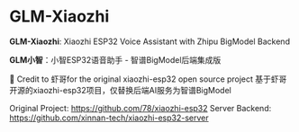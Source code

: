 # GLM-Xiaozhi

**GLM-Xiaozhi**: Xiaozhi ESP32 Voice Assistant with Zhipu BigModel Backend

**GLM小智**：小智ESP32语音助手 - 智谱BigModel后端集成版

🙏 Credit to 虾哥for the original xiaozhi-esp32 open source project
基于虾哥开源的xiaozhi-esp32项目，仅替换后端AI服务为智谱BigModel

Original Project: https://github.com/78/xiaozhi-esp32
Server Backend: https://github.com/xinnan-tech/xiaozhi-esp32-server
